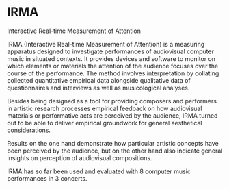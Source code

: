 # IRMA
Interactive Real-time Measurement of Attention

IRMA (Interactive Real-time Measurement of Attention) is a measuring apparatus designed to investigate performances of audiovisual computer music in situated contexts. It provides devices and software to monitor on which elements or materials the attention of the audience focuses over the course of the performance. The method involves interpretation by collating collected quantitative empirical data alongside qualitative data of questionnaires and interviews as well as musicological analyses. 

Besides being designed as a tool for providing composers and performers in artistic research processes empirical feedback on how audiovisual materials or performative acts are perceived by the audience, IRMA turned out to be able to deliver empirical groundwork for general aesthetical considerations. 

Results on the one hand demonstrate how particular artistic concepts have been perceived by the audience, but on the other hand also indicate general insights on perception of audiovisual compositions. 

IRMA has so far been used and evaluated with 8 computer music performances in 3 concerts.

